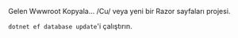 Gelen Wwwroot Kopyala... /Cu/ veya yeni bir Razor sayfaları projesi.

`dotnet ef database update`'i çalıştırın.
